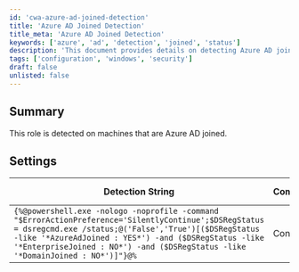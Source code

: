 ```yaml
---
id: 'cwa-azure-ad-joined-detection'
title: 'Azure AD Joined Detection'
title_meta: 'Azure AD Joined Detection'
keywords: ['azure', 'ad', 'detection', 'joined', 'status']
description: 'This document provides details on detecting Azure AD joined machines using a specific PowerShell command. It includes the detection string, the comparator used, and the applicable operating systems. Understanding this detection mechanism is essential for managing Azure AD environments effectively.'
tags: ['configuration', 'windows', 'security']
draft: false
unlisted: false
---
```

## Summary

This role is detected on machines that are Azure AD joined.

## Settings

| Detection String                                                                                                                                                                                                                                           | Comparator | Result | Applicable OS |
|--------------------------------------------------------------------------------------------------------------------------------------------------------------------------------------------------------------------------------------------------------------|------------|--------|----------------|
| `{%@powershell.exe -nologo -noprofile -command "$ErrorActionPreference='SilentlyContinue';$DSRegStatus = dsregcmd.exe /status;@('False','True')[($DSRegStatus -like '*AzureAdJoined : YES*') -and ($DSRegStatus -like '*EnterpriseJoined : NO*') -and ($DSRegStatus -like '*DomainJoined : NO*')]"}@%` | Contains   | True   | Windows        |


